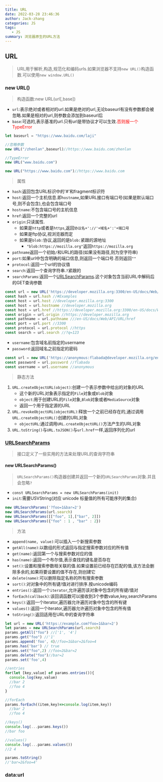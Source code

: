 ```yaml
---
title: URL
date: 2022-03-28 23:46:36
author: Jack-zhang
categories: JS
tags:
   - JS
summary: 浏览器原生的URL方法
---
```


## URL

> URL用于解析,构造,规范化和编码urls.如果浏览器不支持`new URL()`构造函数.可以使用`new window.URL()`

### new URL()

>构造函数:new URL(url[,base])

* `url`:表示绝对或者相对的url.如果是绝对的url,无论baseurl有没有参数都会被忽略.如果是相对的url,则参数会添加到baseurl后
* `base`:可选的,表示基准的url.只有url是带协议才可以生效.<span style="color:red">否则报一个TypeError</span>

```js
let baseurl = "https://www.baidu.com/laji"

//忽略参数
new URL("/zhenlan",baseurl)//https://www.baidu.com/zhenlan

//TypeError
new URL("www.baidu.com")

new URL("https://www.baidu.com")//https://www.baidu.com
```

>属性

* `hash`:返回包含URL标识中的'#'和fragment标识符
* `host`:返回一个主机信息.即`hostname`,如果URL接口有端口号(如果是默认端口号,则不会包含),也会包含端口号
* `hostname`:不包含端口号的主机信息
* `href`:返回一个完整的url
* `origin`:只读属性.
  * 如果是`http`或者是`https`,返回`协议名+'://'+域名+':'+端口号`
  * 如果是ftp协议,视浏览器而定
  * 如果是`blob:`协议,返回的是`blob:`紧跟的源地址
    * `"blob:https://mozilla.org"`返回`https://mozilla.org`
* `pathname`返回一个初始`/`和URL的路径(如果没有路径,则为空字符串)
* `port`:如果url中包含明确的端口信息,则返回一个端口号.否则返回`""`
* `protocol`:返回一个url的协议值
* `search`:返回一个查询字符串.`?`紧跟的
* `searchParams`:返回一个[URLSearchParams](https://developer.mozilla.org/zh-CN/docs/Web/API/URLSearchParams).这个对象包含当前URL中解码后的GET查询参数

```js
const url = new URL('https://developer.mozilla.org:3300/en-US/docs/Web/API/URL/href?q=123#Examples')
const hash = url.hash //#Examples
const host = url.host //developer.mozilla.org:3300
const host = url.hostname //developer.mozilla.org
const host = url.href //https://developer.mozilla.org:3300/en-US/docs/Web/API/URL/href#Examples
const origin = url.origin //https://developer.mozilla.org
const pathname = url.pathname ///en-US/docs/Web/API/URL/href
const port = url.port //3300
const protocol = url.protocol //https
const search = url.search //?q=123
```

* `username`:包含域名前指定的username
* `password`:返回域名之前指定的密码

```js
const url = new URL('https://anonymous:flabada@developer.mozilla.org/en-US/docs/Web/API/URL/password')
const password = url.password //flabada
const username = url.username //anonymous
```

>静态方法

1. `URL.createObjectURL(object)`:创建一个表示参数中给出的对象的URL
   * 这个新的URL对象表示指定的`File`对象或`Blob`对象
   * `object`:用于创建URL的`File`对象,`Blob`对象或者`MediaSource`对象
   * 返回一个用于指定源的URL
2. `URL.revokeObjectURL(objectURL)`:释放一个之前已经存在的,通过调用`URL.createObjectURL()`创建的URL对象
   * `objectURL`:通过调用`URL.createObjectURL()`方法产生的URL对象
3. `URL.toString()`与`URL.toJSON()`与`url.href`一样,返回序列化的url

### [URLSearchParams](https://developer.mozilla.org/zh-CN/docs/Web/API/URLSearchParams/append)

>接口定义了一些实用的方法来处理URL的查询字符串

#### new URLSearchParams()

>`URLSearchParams()`构造器创建并返回一个新的`URLSearchParams`对象.并且会忽略`?`

* `const URLSearchParams = new URLSearchParams(init)`
* `init`:需要USVString(对应 unicode 标量值的所有可能序列的集合)

```js
new URLSearchParams('?foo=1&bar=2')
new URLSearchParams(url.search)
new URLSearchParams([["foo", 1],["bar", 2]])
new URLSearchParams({"foo" : 1 , "bar" : 2})
```

>方法

* `append(name, value)`:可以插入一个新搜索参数
* `getAll(name)`:以数组的形式返回与指定搜索参数对应的所有值
* `get(name)`:返回第一个与搜索参数对应的值
* `has(name)`:返回一个布尔值,表示查找的键名是否存在
* `set()`:设置和搜索参数相关联的值.如果设置前已经存在匹配的值,该方法会删除多余的,如果将要设置的值不存在,则创建它
* `delete(name)`:可以删除指定名称的所有搜索参数
* `sort()`:对对象中的所有键/值对进行排序.按unicode编码
* `entries()`:返回一个`iterator`,允许遍历该对象中包含的所有键/值对
* `forEach(callback)`:该回调函数可以接收到3个参数value,key,searchParams
* `keys()`:返回一个iterator,遍历器允许遍历对象中包含的所有键
* `values()`:返回一个iterator,遍历器允许遍历对象中包含的所有值
* `toString()`:返回适用在URL中的查询字符串

```js
let url = new URL('https://example.com?foo=1&bar=2')
let params = new URLSearchParams(url.search)
params.getAll("foo") //['1', '4']
params.get("foo") //'1'
params.append('foo', 4)//foo=1&bar=2&foo=4
params.has('bar') // true
params.set("foo",2) //foo=2&bar=2
params.delete("foo")//bar=2
params.set('foo',4)

//entries
for(let [key,value] of params.entries()){
  console.log(key,value)
  //bar 2
  //foo 4   
}

//forEach
params.forEach((item,key)=>console.log(item,key))
  //bar 2
  //foo 4  

//keys()
console.log(...params.keys())
//bar foo

//values()
console.log(...params.values())
//2 4

params.toString()
//'bar=2&foo=4'
```

### data:url

